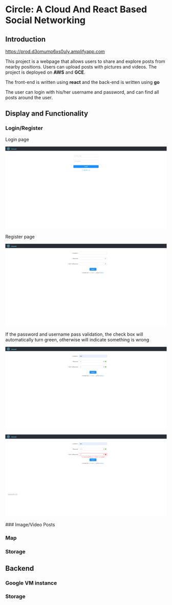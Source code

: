 # Circle: A Cloud And React Based Social Networking

## Introduction
https://prod.d3omump6xs0uly.amplifyapp.com

This project is a webpage that allows users to share and explore posts from nearby positions. Users can upload posts with pictures and videos. The project is deployed on **AWS** and **GCE**.

The front-end is written using **react** and the back-end is written using **go**

The user can login with his/her username and password, and can find all posts around the user.

## Display and Functionality

### Login/Register
Login page
<p align="center">
  <img src="images/login.png" width="700"/>
</p>
Register page
<p align="center">
  <img src="images/register.png" width="700"/>
</p>
If the password and username pass validation, the check box will automatically turn green, otherwise will indicate something is wrong
<p align="center">
  <img src="images/success.png" width="700"/>
</p>

<p align="center">
  <img src="images/fail.png" width="700"/>
</p>
### Image/Video Posts

### Map


### Storage

## Backend

### Google VM instance

### Storage
